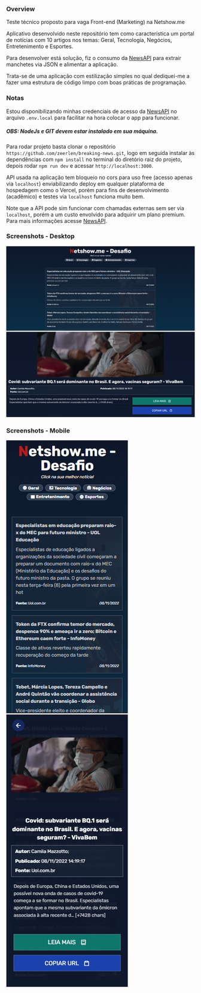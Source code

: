 ### Overview

Teste técnico proposto para vaga Front-end (Marketing) na Netshow.me

Aplicativo desenvolvido neste repositório tem como característica um portal de notícias com 10 artigos nos temas: Geral, Tecnologia, Negócios, Entretenimento e Esportes.

Para desenvolver está solução, fiz o consumo da [NewsAPI](https://newsapi.org/) para extrair manchetes via JSON e alimentar a aplicação.

Trata-se de uma aplicação com estilização simples no qual dediquei-me a fazer uma estrutura de código limpo com boas práticas de programação.

### Notas

Estou disponibilizando minhas credenciais de acesso da [NewsAPI](https://newsapi.org/) no arquivo `.env.local` para facilitar na hora colocar o app para funcionar.

##### OBS: NodeJs e GIT devem estar instalado em sua máquina.

Para rodar projeto basta clonar o repositório `https://github.com/zeerlen/breaking-news.git`, logo em seguida instalar às dependências com `npm install` no terminal do diretório raiz do projeto, depois rodar `npm run dev` e acessar `http://localhost:3000`.

API usada na aplicação tem bloqueio no cors para uso free (acesso apenas via `localhost`) enviabilizando deploy em qualquer plataforma de hospedagem como o Vercel, porém para fins de desenvolvimento (acadêmico) e testes via `localhost` funciona muito bem.

Note que a API pode sim funcionar com chamadas externas sem ser via `localhost`, porém a um custo envolvido para adquirir um plano premium. Para mais informações acesse [NewsAPI](https://newsapi.org/).

### Screenshots - Desktop

![Index Desktop](./screenshots/index.png "Página Inicial")
![Artigo Desktop](./screenshots/article.png "Manchete Aberta")

### Screenshots - Mobile

![Index Mobile](./screenshots/mobile_index.png "Página Inicial")
![Artigo Mobile](./screenshots/mobile_article.png "Manchete Aberta")
